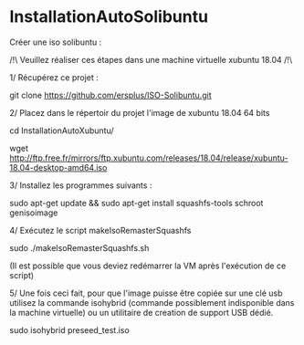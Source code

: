 # InstallationAutoSolibuntu
Créer une iso solibuntu :

/!\ Veuillez réaliser ces étapes dans une machine virtuelle xubuntu 18.04 /!\

1/ Récupérez ce projet :

git clone https://github.com/ersplus/ISO-Solibuntu.git

2/ Placez dans le répertoir du projet l'image de xubuntu 18.04 64 bits

cd InstallationAutoXubuntu/

wget http://ftp.free.fr/mirrors/ftp.xubuntu.com/releases/18.04/release/xubuntu-18.04-desktop-amd64.iso

3/ Installez les programmes suivants :

sudo apt-get update && sudo apt-get install squashfs-tools schroot genisoimage

4/ Exécutez le script makeIsoRemasterSquashfs

sudo ./makeIsoRemasterSquashfs.sh

(Il est possible que vous deviez redémarrer la VM après l'exécution de ce script)

5/ Une fois ceci fait, pour que l'image puisse être copiée sur une clé usb utilisez la commande isohybrid (commande possiblement indisponible dans la machine virtuelle) ou un utilitaire de creation de support USB dédié.

sudo isohybrid preseed_test.iso

